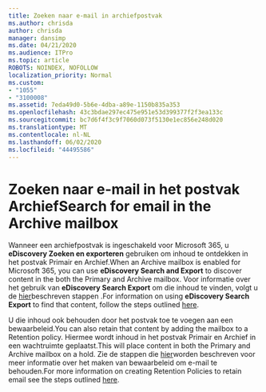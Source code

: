 ```yaml
---
title: Zoeken naar e-mail in archiefpostvak
ms.author: chrisda
author: chrisda
manager: dansimp
ms.date: 04/21/2020
ms.audience: ITPro
ms.topic: article
ROBOTS: NOINDEX, NOFOLLOW
localization_priority: Normal
ms.custom:
- "1055"
- "3100008"
ms.assetid: 7eda49d0-5b6e-4dba-a89e-1150b835a353
ms.openlocfilehash: 43c3bdae297ec475e951e53d399377f2f3ea133c
ms.sourcegitcommit: bc7d6f4f3c9f7060d073f5130e1ec856e248d020
ms.translationtype: MT
ms.contentlocale: nl-NL
ms.lasthandoff: 06/02/2020
ms.locfileid: "44495586"
---
```

# <a name="search-for-email-in-the-archive-mailbox"></a><span data-ttu-id="0fced-102">Zoeken naar e-mail in het postvak Archief</span><span class="sxs-lookup"><span data-stu-id="0fced-102">Search for email in the Archive mailbox</span></span>

<span data-ttu-id="0fced-103">Wanneer een archiefpostvak is ingeschakeld voor Microsoft 365, u **eDiscovery Zoeken en exporteren** gebruiken om inhoud te ontdekken in het postvak Primair en Archief.</span><span class="sxs-lookup"><span data-stu-id="0fced-103">When an Archive mailbox is enabled for Microsoft 365, you can use **eDiscovery Search and Export** to discover content in the both the Primary and Archive mailbox.</span></span> <span data-ttu-id="0fced-104">Voor informatie over het gebruik van **eDiscovery Search Export** om die inhoud te vinden, volgt u de [hier](https://docs.microsoft.com/microsoft-365/compliance/export-search-results)beschreven stappen .</span><span class="sxs-lookup"><span data-stu-id="0fced-104">For information on using **eDiscovery Search Export** to find that content, follow the steps outlined [here](https://docs.microsoft.com/microsoft-365/compliance/export-search-results).</span></span>
  
<span data-ttu-id="0fced-105">U die inhoud ook behouden door het postvak toe te voegen aan een bewaarbeleid.</span><span class="sxs-lookup"><span data-stu-id="0fced-105">You can also retain that content by adding the mailbox to a Retention policy.</span></span> <span data-ttu-id="0fced-106">Hiermee wordt inhoud in het postvak Primair en Archief in een wachtruimte geplaatst.</span><span class="sxs-lookup"><span data-stu-id="0fced-106">This will place content in both the Primary and Archive mailbox on a hold.</span></span> <span data-ttu-id="0fced-107">Zie de stappen die [hier](https://docs.microsoft.com/microsoft-365/compliance/retention-policies)worden beschreven voor meer informatie over het maken van bewaarbeleid om e-mail te behouden.</span><span class="sxs-lookup"><span data-stu-id="0fced-107">For more information on creating Retention Policies to retain email see the steps outlined [here](https://docs.microsoft.com/microsoft-365/compliance/retention-policies).</span></span>
  